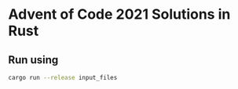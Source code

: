 # Advent of Code 2021 Solutions in Rust

## Run using 

```bash
cargo run --release input_files
```
